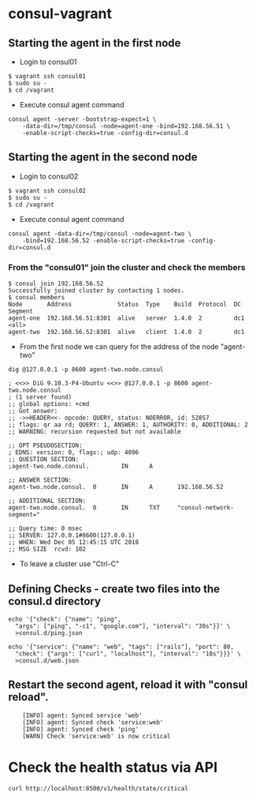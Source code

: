 # consul-vagrant

## Starting the agent in the first node
- Login to consul01
```
$ vagrant ssh consul01
$ sudo su -
$ cd /vagrant
```
- Execute consul agent command
```
consul agent -server -bootstrap-expect=1 \
    -data-dir=/tmp/consul -node=agent-one -bind=192.168.56.51 \
    -enable-script-checks=true -config-dir=consul.d
```
## Starting the agent in the second node
- Login to consul02
```
$ vagrant ssh consul02
$ sudo su -
$ cd /vagrant
```
- Execute consul agent command
```
consul agent -data-dir=/tmp/consul -node=agent-two \
    -bind=192.168.56.52 -enable-script-checks=true -config-dir=consul.d
```
### From the "consul01" join the cluster and check the members
```
$ consul join 192.168.56.52
Successfully joined cluster by contacting 1 nodes.
$ consul members
Node       Address             Status  Type    Build  Protocol  DC   Segment
agent-one  192.168.56.51:8301  alive   server  1.4.0  2         dc1  <all>
agent-two  192.168.56.52:8301  alive   client  1.4.0  2         dc1
```
- From the first node we can query for the address of the node "agent-two" 
```
dig @127.0.0.1 -p 8600 agent-two.node.consul

; <<>> DiG 9.10.3-P4-Ubuntu <<>> @127.0.0.1 -p 8600 agent-two.node.consul
; (1 server found)
;; global options: +cmd
;; Got answer:
;; ->>HEADER<<- opcode: QUERY, status: NOERROR, id: 52857
;; flags: qr aa rd; QUERY: 1, ANSWER: 1, AUTHORITY: 0, ADDITIONAL: 2
;; WARNING: recursion requested but not available

;; OPT PSEUDOSECTION:
; EDNS: version: 0, flags:; udp: 4096
;; QUESTION SECTION:
;agent-two.node.consul.         IN      A

;; ANSWER SECTION:
agent-two.node.consul.  0       IN      A       192.168.56.52

;; ADDITIONAL SECTION:
agent-two.node.consul.  0       IN      TXT     "consul-network-segment="

;; Query time: 0 msec
;; SERVER: 127.0.0.1#8600(127.0.0.1)
;; WHEN: Wed Dec 05 12:45:15 UTC 2018
;; MSG SIZE  rcvd: 102
```
- To leave a cluster use "Ctrl-C"
## Defining Checks - create two files into the consul.d directory
```
echo '{"check": {"name": "ping",
  "args": ["ping", "-c1", "google.com"], "interval": "30s"}}' \
  >consul.d/ping.json

echo '{"service": {"name": "web", "tags": ["rails"], "port": 80,
  "check": {"args": ["curl", "localhost"], "interval": "10s"}}}' \
  >consul.d/web.json
  ```
## Restart the second agent, reload it with "consul reload".
```
    [INFO] agent: Synced service 'web'
    [INFO] agent: Synced check 'service:web'
    [INFO] agent: Synced check 'ping'
    [WARN] Check 'service:web' is now critical
```
# Check the health status via API
```
curl http://localhost:8500/v1/health/state/critical
```


